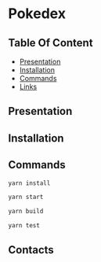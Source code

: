 # Pokedex

## Table Of Content

- [Presentation](#Presentation)
- [Installation](#Installation)
- [Commands](#Commands)
- [Links](#Links)

## Presentation

## Installation

## Commands

```sh
yarn install
```

```sh
yarn start
```

```sh
yarn build
```

```sh
yarn test
```

## Contacts
